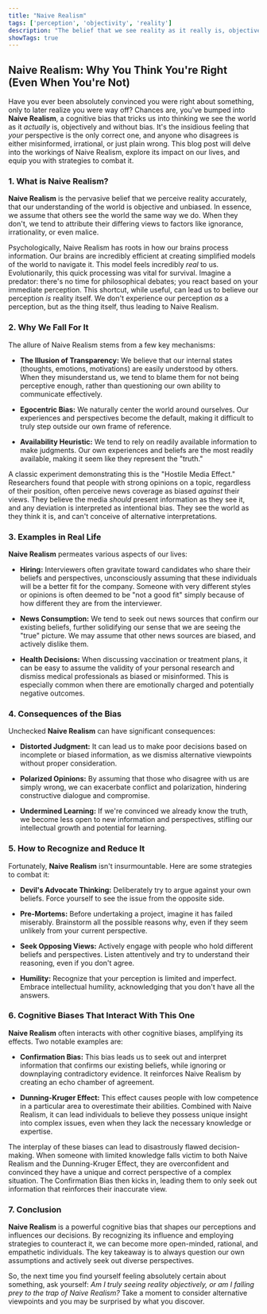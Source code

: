 ```yaml
---
title: "Naive Realism"
tags: ['perception', 'objectivity', 'reality']
description: "The belief that we see reality as it really is, objectively and without bias."
showTags: true
---
```


## Naive Realism: Why You Think You're Right (Even When You're Not)

Have you ever been absolutely convinced you were right about something, only to later realize you were way off? Chances are, you've bumped into **Naive Realism**, a cognitive bias that tricks us into thinking we see the world as it *actually* is, objectively and without bias. It's the insidious feeling that *your* perspective is the only correct one, and anyone who disagrees is either misinformed, irrational, or just plain wrong. This blog post will delve into the workings of Naive Realism, explore its impact on our lives, and equip you with strategies to combat it.

### 1. What is Naive Realism?

**Naive Realism** is the pervasive belief that we perceive reality accurately, that our understanding of the world is objective and unbiased. In essence, we assume that others see the world the same way we do. When they don't, we tend to attribute their differing views to factors like ignorance, irrationality, or even malice.

Psychologically, Naive Realism has roots in how our brains process information. Our brains are incredibly efficient at creating simplified models of the world to navigate it. This model feels incredibly *real* to us. Evolutionarily, this quick processing was vital for survival. Imagine a predator: there's no time for philosophical debates; you react based on your immediate perception. This shortcut, while useful, can lead us to believe our perception *is* reality itself. We don't experience our perception *as* a perception, but as the thing itself, thus leading to Naive Realism.

### 2. Why We Fall For It

The allure of Naive Realism stems from a few key mechanisms:

*   **The Illusion of Transparency:** We believe that our internal states (thoughts, emotions, motivations) are easily understood by others. When they misunderstand us, we tend to blame them for not being perceptive enough, rather than questioning our own ability to communicate effectively.

*   **Egocentric Bias:** We naturally center the world around ourselves. Our experiences and perspectives become the default, making it difficult to truly step outside our own frame of reference.

*   **Availability Heuristic:** We tend to rely on readily available information to make judgments. Our own experiences and beliefs are the most readily available, making it seem like they represent the "truth."

A classic experiment demonstrating this is the "Hostile Media Effect." Researchers found that people with strong opinions on a topic, regardless of their position, often perceive news coverage as biased *against* their views. They believe the media *should* present information as they see it, and any deviation is interpreted as intentional bias. They see the world as they think it is, and can't conceive of alternative interpretations.

### 3. Examples in Real Life

**Naive Realism** permeates various aspects of our lives:

*   **Hiring:** Interviewers often gravitate toward candidates who share their beliefs and perspectives, unconsciously assuming that these individuals will be a better fit for the company. Someone with very different styles or opinions is often deemed to be "not a good fit" simply because of how different they are from the interviewer.

*   **News Consumption:** We tend to seek out news sources that confirm our existing beliefs, further solidifying our sense that we are seeing the "true" picture. We may assume that other news sources are biased, and actively dislike them.

*   **Health Decisions:** When discussing vaccination or treatment plans, it can be easy to assume the validity of your personal research and dismiss medical professionals as biased or misinformed. This is especially common when there are emotionally charged and potentially negative outcomes.

### 4. Consequences of the Bias

Unchecked **Naive Realism** can have significant consequences:

*   **Distorted Judgment:** It can lead us to make poor decisions based on incomplete or biased information, as we dismiss alternative viewpoints without proper consideration.

*   **Polarized Opinions:** By assuming that those who disagree with us are simply wrong, we can exacerbate conflict and polarization, hindering constructive dialogue and compromise.

*   **Undermined Learning:** If we're convinced we already know the truth, we become less open to new information and perspectives, stifling our intellectual growth and potential for learning.

### 5. How to Recognize and Reduce It

Fortunately, **Naive Realism** isn't insurmountable. Here are some strategies to combat it:

*   **Devil's Advocate Thinking:** Deliberately try to argue against your own beliefs. Force yourself to see the issue from the opposite side.

*   **Pre-Mortems:** Before undertaking a project, imagine it has failed miserably. Brainstorm all the possible reasons why, even if they seem unlikely from your current perspective.

*   **Seek Opposing Views:** Actively engage with people who hold different beliefs and perspectives. Listen attentively and try to understand their reasoning, even if you don't agree.

*   **Humility:** Recognize that your perception is limited and imperfect. Embrace intellectual humility, acknowledging that you don't have all the answers.

### 6. Cognitive Biases That Interact With This One

**Naive Realism** often interacts with other cognitive biases, amplifying its effects. Two notable examples are:

*   **Confirmation Bias:** This bias leads us to seek out and interpret information that confirms our existing beliefs, while ignoring or downplaying contradictory evidence. It reinforces Naive Realism by creating an echo chamber of agreement.

*   **Dunning-Kruger Effect:** This effect causes people with low competence in a particular area to overestimate their abilities. Combined with Naive Realism, it can lead individuals to believe they possess unique insight into complex issues, even when they lack the necessary knowledge or expertise.

The interplay of these biases can lead to disastrously flawed decision-making. When someone with limited knowledge falls victim to both Naive Realism and the Dunning-Kruger Effect, they are overconfident and convinced they have a unique and correct perspective of a complex situation. The Confirmation Bias then kicks in, leading them to only seek out information that reinforces their inaccurate view.

### 7. Conclusion

**Naive Realism** is a powerful cognitive bias that shapes our perceptions and influences our decisions. By recognizing its influence and employing strategies to counteract it, we can become more open-minded, rational, and empathetic individuals. The key takeaway is to always question our own assumptions and actively seek out diverse perspectives.

So, the next time you find yourself feeling absolutely certain about something, ask yourself: *Am I truly seeing reality objectively, or am I falling prey to the trap of Naive Realism?* Take a moment to consider alternative viewpoints and you may be surprised by what you discover.

